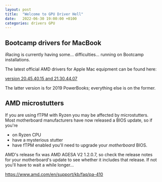 ```yaml
---
layout: post
title:  "Welcome to GPU Driver Hell"
date:   2022-06-30 19:00:00 +0100
categories: drivers GPU
---
```

## Bootcamp drivers for MacBook 

iRacing is currently having some... difficulties... running on Bootcamp installations. 

The latest official AMD drivers for Apple Mac equipment can be found here:

[version 20.45.40.15 and 21.30.44.07](https://www.amd.com/en/support/kb/release-notes/apple-boot-camp)

The latter version is for 2019 PowerBooks; everything else is on the former.

## AMD microstutters

If you are using fTPM with Ryzen you may be affected by microstutters. Most motherboard manufacturers have now released a BIOS update, so if you're
- on Ryzen CPU
- have a mysterious stutter
- have fTPM enabled
you'll need to upgrade your *motherboard* BIOS.

AMD's release fix was AMD AGESA V2 1.2.0.7, so check the release notes for your motherboard's update to see whether it includes that release. If not you'll have to wait a while longer...

https://www.amd.com/en/support/kb/faq/pa-410
